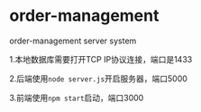 # order-management
order-management server system

1.本地数据库需要打开TCP IP协议连接，端口是1433

2.后端使用`node server.js`开启服务器，端口5000

3.前端使用`npm start`启动，端口3000
